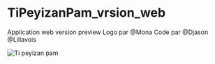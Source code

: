 # TiPeyizanPam_vrsion_web
Application web version preview
Logo par @Mona 
Code par @Djason
         @Lillavois
         
<img src="TiPeyizanPam.gif" alt="Ti peyizan pam" />
